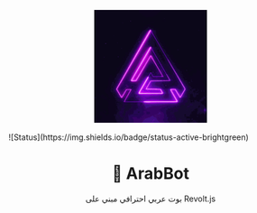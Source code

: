 <p align="center">
  <img src="assets/sarahs-discord-server-logo-main-discord-server-logo.gif" alt="ArabBot Logo" width="200"/>
</p>
![Status](https://img.shields.io/badge/status-active-brightgreen)
<h1 align="center">🤖 ArabBot</h1>
<p align="center">بوت عربي احترافي مبني على Revolt.js</p>
